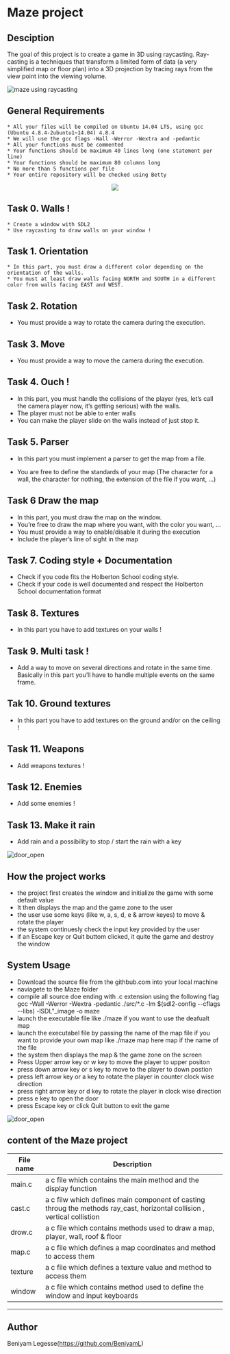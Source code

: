 # Maze project

## Desciption

The goal of this project is to create a game in 3D using raycasting. Ray-casting is a techniques that transform a limited form of data (a very simplified map or floor plan) into a 3D projection by tracing rays from the view point into the viewing volume.

![maze using raycasting](/images/maze1.png)

## General Requirements

    * All your files will be compiled on Ubuntu 14.04 LTS, using gcc (Ubuntu 4.8.4-2ubuntu1~14.04) 4.8.4
    * We will use the gcc flags -Wall -Werror -Wextra and -pedantic
    * All your functions must be commented
    * Your functions should be maximum 40 lines long (one statement per line)
    * Your functions should be maximum 80 columns long
    * No more than 5 functions per file
    * Your entire repository will be checked using Betty
   
<p align="center">
    <img src="https://github.com/BeniyamL/Maze/blob/master/images/maze22.png">
</p>

## Task 0. Walls !
    * Create a window with SDL2
    * Use raycasting to draw walls on your window !
    
## Task 1. Orientation
    * In this part, you must draw a different color depending on the orientation of the walls.
    * You must at least draw walls facing NORTH and SOUTH in a different color from walls facing EAST and WEST.

## Task 2. Rotation
   * You must provide a way to rotate the camera during the execution.

## Task 3. Move
   * You must provide a way to move the camera during the execution.

## Task 4. Ouch !
   * In this part, you must handle the collisions of the player (yes, let’s call the camera player now, it’s getting serious) with the walls.
   * The player must not be able to enter walls
   * You can make the player slide on the walls instead of just stop it.

## Task 5. Parser
   * In this part you must implement a parser to get the map from a file.

   *  You are free to define the standards of your map (The character for a wall, the character for nothing, the extension of the file if you want, …)
  
## Task 6 Draw the map
   * In this part, you must draw the map on the window.
   * You’re free to draw the map where you want, with the color you want, …
   * You must provide a way to enable/disable it during the execution
   * Include the player’s line of sight in the map

## Task 7. Coding style + Documentation
   * Check if you code fits the Holberton School coding style.
   * Check if your code is well documented and respect the Holberton School documentation format

## Task 8. Textures
   * In this part you have to add textures on your walls !

## Task 9. Multi task !
   * Add a way to move on several directions and rotate in the same time. Basically in this part you’ll have to handle multiple events on the same frame.

## Tak 10. Ground textures
   * In this part you have to add textures on the ground and/or on the ceiling !

## Task 11. Weapons
   * Add weapons textures !


## Task 12. Enemies
   * Add some enemies !

## Task 13. Make it rain
   * Add rain and a possibility to stop / start the rain with a key

![door_open](/images/maze44.png)

## How the project works
   * the project first creates the window and initialize the game with some default value
   * It then displays the map and the game zone to the user
   * the user use some keys (like w, a, s, d, e & arrow keyes) to move & rotate the player
   * the system continuesly check the input key provided by the user
   * if an Escape key or Quit buttom clicked, it quite the game and destroy the window

## System Usage

   * Download the source file from the githbub.com into your local machine
   * naviagete to the Maze folder
   * compile all source doe ending with .c extension using the following flag
       gcc -Wall -Werror -Wextra -pedantic ./src/*.c -lm $(sdl2-config --cflags --libs) -lSDL"_image -o maze
   * launch the executable file like ./maze if you want to use the deafualt map
   * launch the executabel file by passing the name of the map file if you want to provide your own map like ./maze map  here map if the name of the file
   * the system then displays the map & the game zone on the screen
   * Press Upper arrow key or w key to move the player to upper positon
   * press down arrow key or s key to move to the player to down postion
   * press left arrow key or a key to rotate the player in counter clock wise direction
   * press right arrow key or d key to rotate the player in clock wise direction
   * press e key to open the door
   * press Escape key or click Quit button to exit the game

![door_open](/images/maze33.png)

## content of the Maze project
| File name       | Description |
---               | ---    |
main.c            | a c file which contains the main method and the display function
cast.c            | a c filw which defines main component of casting throug the methods ray_cast, horizontal collision , vertical collistion
drow.c            | a c file which contains methods used to draw a map, player, wall, roof & floor
map.c             | a c file which defines a map coordinates and method to access them
texture           | a c file which defines a texture value and method to access them
window            | a c file which contains method used to define the window and input keyboards

--- 


## Author
Beniyam Legesse(https://github.com/BeniyamL)
